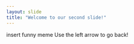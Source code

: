 ```yaml
---
layout: slide
title: "Welcome to our second slide!"
---
```

insert funny meme
Use the left arrow to go back!
